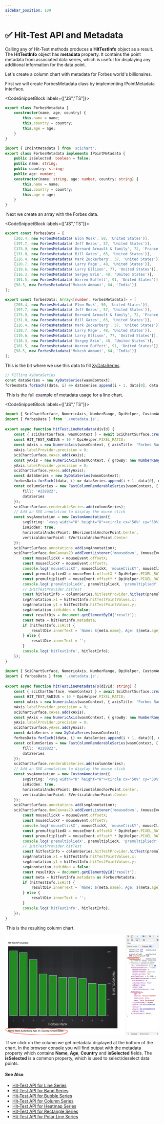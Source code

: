 ```yaml
---
sidebar_position: 100
---
```


# ✅ Hit-Test API and Metadata

Calling any of Hit-Test methods produces a **HitTestInfo** object as a result. The **HitTestInfo** object has **metadata** property. It contains the point metadata from associated data series, which is useful for displaying any additional information for the data point.

Let's create a column chart with metadata for Forbes world's billionaires.

First we will create ForbesMetadata class by implementing IPointMetadata interface.

<CodeSnippetBlock labels={["JS","TS"]}>
```ts showLineNumbers
export class ForbesMetadata {
    constructor(name, age, country) {
        this.name = name;
        this.country = country;
        this.age = age;
    }
}
```
```ts showLineNumbers
import { IPointMetadata } from 'scichart';
export class ForbesMetadata implements IPointMetadata {
    public isSelected: boolean = false;
    public name: string;
    public country: string;
    public age: number;
    constructor(name: string, age: number, country: string) {
        this.name = name;
        this.country = country;
        this.age = age;
    }
}
```
</CodeSnippetBlock>


 Next we create an array with the Forbes data.

<CodeSnippetBlock labels={["JS","TS"]}>
```ts showLineNumbers
export const forbesData = [
    [203.4, new ForbesMetadata('Elon Musk', 50, 'United States')],
    [197.7, new ForbesMetadata('Jeff Bezos', 57, 'United States')],
    [175.9, new ForbesMetadata('Bernard Arnault & family', 72, 'France')],
    [131.0, new ForbesMetadata('Bill Gates', 65, 'United States')],
    [126.4, new ForbesMetadata('Mark Zuckerberg', 37, 'United States')],
    [120.7, new ForbesMetadata('Larry Page', 48, 'United States')],
    [119.6, new ForbesMetadata('Larry Ellison', 77, 'United States')],
    [116.3, new ForbesMetadata('Sergey Brin', 48, 'United States')],
    [101.5, new ForbesMetadata('Warren Buffett', 91, 'United States')],
    [98.5, new ForbesMetadata('Mukesh Ambani', 64, 'India')]
];
```
```ts showLineNumbers
export const forbesData: Array<[number, ForbesMetadata]> = [
    [203.4, new ForbesMetadata('Elon Musk', 50, 'United States')],
    [197.7, new ForbesMetadata('Jeff Bezos', 57, 'United States')],
    [175.9, new ForbesMetadata('Bernard Arnault & family', 72, 'France')],
    [131.0, new ForbesMetadata('Bill Gates', 65, 'United States')],
    [126.4, new ForbesMetadata('Mark Zuckerberg', 37, 'United States')],
    [120.7, new ForbesMetadata('Larry Page', 48, 'United States')],
    [119.6, new ForbesMetadata('Larry Ellison', 77, 'United States')],
    [116.3, new ForbesMetadata('Sergey Brin', 48, 'United States')],
    [101.5, new ForbesMetadata('Warren Buffett', 91, 'United States')],
    [98.5, new ForbesMetadata('Mukesh Ambani', 64, 'India')]
];
```
</CodeSnippetBlock>

This is the bit where we use this data to fill [XyDataSeries](https://www.scichart.com/documentation/js/current/typedoc/classes/xydataseries.html).

```ts
// Filling XyDataSeries
const dataSeries = new XyDataSeries(wasmContext);
forbesData.forEach((data, i) => dataSeries.append(i + 1, data[0], data[1]));
```

 This is the full example of metadata usage for a line chart.

<CodeSnippetBlock labels={["JS","TS"]}>
```ts showLineNumbers
import { SciChartSurface, NumericAxis, NumberRange, DpiHelper, CustomAnnotation, EHorizontalAnchorPoint, EVerticalAnchorPoint, XyDataSeries, FastColumnRenderableSeries } from 'scichart';
import { forbesData } from './metadata.js';

export async function hitTestLineMetadata(divId) {
    const { sciChartSurface, wasmContext } = await SciChartSurface.create(divId);
    const HIT_TEST_RADIUS = 10 * DpiHelper.PIXEL_RATIO;
    const xAxis = new NumericAxis(wasmContext, { axisTitle: 'Forbes Rank' });
    xAxis.labelProvider.precision = 0;
    sciChartSurface.xAxes.add(xAxis);
    const yAxis = new NumericAxis(wasmContext, { growBy: new NumberRange(0.05, 0.05), axisTitle: 'Net Worth, bln $' });
    yAxis.labelProvider.precision = 0;
    sciChartSurface.yAxes.add(yAxis);
    const dataSeries = new XyDataSeries(wasmContext);
    forbesData.forEach((data, i) => dataSeries.append(i + 1, data[0], data[1]));
    const columnSeries = new FastColumnRenderableSeries(wasmContext, {
        fill: '#228B22',
        dataSeries
    });
    sciChartSurface.renderableSeries.add(columnSeries);
    // Add an SVG annotation to display the mouse click
    const svgAnnotation = new CustomAnnotation({
        svgString: `<svg width="8" height="8"><circle cx="50%" cy="50%" r="4" fill="#FF0000"/></svg>`,
        isHidden: true,
        horizontalAnchorPoint: EHorizontalAnchorPoint.Center,
        verticalAnchorPoint: EVerticalAnchorPoint.Center
    });
    sciChartSurface.annotations.add(svgAnnotation);
    sciChartSurface.domCanvas2D.addEventListener('mousedown', (mouseEvent) => {
        const mouseClickX = mouseEvent.offsetX;
        const mouseClickY = mouseEvent.offsetY;
        console.log('mouseClickX', mouseClickX, 'mouseClickY', mouseClickY);
        const premultipliedX = mouseEvent.offsetX * DpiHelper.PIXEL_RATIO;
        const premultipliedY = mouseEvent.offsetY * DpiHelper.PIXEL_RATIO;
        console.log('premultipliedX', premultipliedX, 'premultipliedY', premultipliedY);
        // IHitTestProvider.hitTest
        const hitTestInfo = columnSeries.hitTestProvider.hitTest(premultipliedX, premultipliedY, HIT_TEST_RADIUS);
        svgAnnotation.x1 = hitTestInfo.hitTestPointValues.x;
        svgAnnotation.y1 = hitTestInfo.hitTestPointValues.y;
        svgAnnotation.isHidden = false;
        const resultDiv = document.getElementById('result');
        const meta = hitTestInfo.metadata;
        if (hitTestInfo.isHit) {
            resultDiv.innerText = `Name: ${meta.name}, Age: ${meta.age}, Country: ${meta.country}`;
        } else {
            resultDiv.innerText = '';
        }
        console.log('hitTestInfo', hitTestInfo);
    });
}
```
```ts showLineNumbers
import { SciChartSurface, NumericAxis, NumberRange, DpiHelper, CustomAnnotation, EHorizontalAnchorPoint, EVerticalAnchorPoint, XyDataSeries, FastColumnRenderableSeries } from 'scichart';
import { forbesData } from './metadata.js';

export async function hitTestLineMetadataTs(divId: string) {
    const { sciChartSurface, wasmContext } = await SciChartSurface.create(divId);
    const HIT_TEST_RADIUS = 10 * DpiHelper.PIXEL_RATIO;
    const xAxis = new NumericAxis(wasmContext, { axisTitle: 'Forbes Rank' });
    xAxis.labelProvider.precision = 0;
    sciChartSurface.xAxes.add(xAxis);
    const yAxis = new NumericAxis(wasmContext, { growBy: new NumberRange(0.05, 0.05), axisTitle: 'Net Worth, bln $' });
    yAxis.labelProvider.precision = 0;
    sciChartSurface.yAxes.add(yAxis);
    const dataSeries = new XyDataSeries(wasmContext);
    forbesData.forEach((data, i) => dataSeries.append(i + 1, data[0], data[1]));
    const columnSeries = new FastColumnRenderableSeries(wasmContext, {
        fill: '#228B22',
        dataSeries
    });
    sciChartSurface.renderableSeries.add(columnSeries);
    // Add an SVG annotation to display the mouse click
    const svgAnnotation = new CustomAnnotation({
        svgString: `<svg width="8" height="8"><circle cx="50%" cy="50%" r="4" fill="#FF0000"/></svg>`,
        isHidden: true,
        horizontalAnchorPoint: EHorizontalAnchorPoint.Center,
        verticalAnchorPoint: EVerticalAnchorPoint.Center
    });
    sciChartSurface.annotations.add(svgAnnotation);
    sciChartSurface.domCanvas2D.addEventListener('mousedown', (mouseEvent: MouseEvent) => {
        const mouseClickX = mouseEvent.offsetX;
        const mouseClickY = mouseEvent.offsetY;
        console.log('mouseClickX', mouseClickX, 'mouseClickY', mouseClickY);
        const premultipliedX = mouseEvent.offsetX * DpiHelper.PIXEL_RATIO;
        const premultipliedY = mouseEvent.offsetY * DpiHelper.PIXEL_RATIO;
        console.log('premultipliedX', premultipliedX, 'premultipliedY', premultipliedY);
        // IHitTestProvider.hitTest
        const hitTestInfo = columnSeries.hitTestProvider.hitTest(premultipliedX, premultipliedY, HIT_TEST_RADIUS);
        svgAnnotation.x1 = hitTestInfo.hitTestPointValues.x;
        svgAnnotation.y1 = hitTestInfo.hitTestPointValues.y;
        svgAnnotation.isHidden = false;
        const resultDiv = document.getElementById('result');
        const meta = hitTestInfo.metadata as ForbesMetadata;
        if (hitTestInfo.isHit) {
            resultDiv.innerText = `Name: ${meta.name}, Age: ${meta.age}, Country: ${meta.country}`;
        } else {
            resultDiv.innerText = '';
        }
        console.log('hitTestInfo', hitTestInfo);
    });
}
```
</CodeSnippetBlock>

 This is the resulting column chart.

![](images/HitTestApi_metadata1.png)

 If we click on the column we get metadata displayed at the bottom of the chart. In the browser console you will find output with the metadata property which contains **Name**, **Age**, **Country** and **isSelected** fields. The **isSelected** is a common property, which is used to select/deselect data points.

#### See Also

* [Hit-Test API for Line Series](/docs/2d-charts/chart-types/hit-test-api/fast-line-renderable-series/index.md)
* [Hit-Test API for Band Series](/docs/2d-charts/chart-types/hit-test-api/fast-band-renderable-series/index.md)
* [Hit-Test API for Bubble Series](/docs/2d-charts/chart-types/hit-test-api/fast-bubble-renderable-series/index.md)
* [Hit-Test API for Column Series](/docs/2d-charts/chart-types/hit-test-api/fast-column-renderable-series/index.md)
* [Hit-Test API for Heatmap Series](/docs/2d-charts/chart-types/hit-test-api/uniform-heatmap-renderable-series/index.md)
* [Hit-Test API for Rectangle Series](/docs/2d-charts/chart-types/hit-test-api/fast-rectangle-renderable-series/index.md)
* [Hit-Test API for Polar Line Series](/docs/2d-charts/chart-types/hit-test-api/polar-line-renderable-series/README.md)
